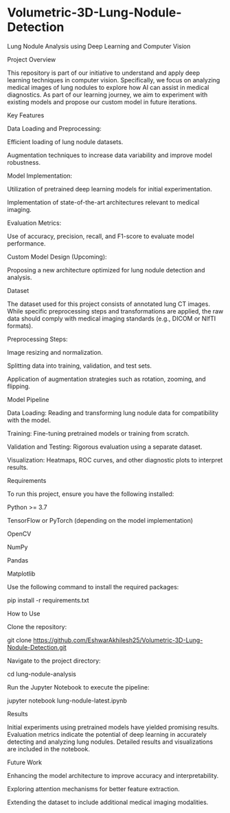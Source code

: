# Volumetric-3D-Lung-Nodule-Detection

Lung Nodule Analysis using Deep Learning and Computer Vision

Project Overview

This repository is part of our initiative to understand and apply deep learning techniques in computer vision. Specifically, we focus on analyzing medical images of lung nodules to explore how AI can assist in medical diagnostics. As part of our learning journey, we aim to experiment with existing models and propose our custom model in future iterations.

Key Features

Data Loading and Preprocessing:

Efficient loading of lung nodule datasets.

Augmentation techniques to increase data variability and improve model robustness.

Model Implementation:

Utilization of pretrained deep learning models for initial experimentation.

Implementation of state-of-the-art architectures relevant to medical imaging.

Evaluation Metrics:

Use of accuracy, precision, recall, and F1-score to evaluate model performance.

Custom Model Design (Upcoming):

Proposing a new architecture optimized for lung nodule detection and analysis.

Dataset

The dataset used for this project consists of annotated lung CT images. While specific preprocessing steps and transformations are applied, the raw data should comply with medical imaging standards (e.g., DICOM or NIfTI formats).

Preprocessing Steps:

Image resizing and normalization.

Splitting data into training, validation, and test sets.

Application of augmentation strategies such as rotation, zooming, and flipping.

Model Pipeline

Data Loading: Reading and transforming lung nodule data for compatibility with the model.

Training: Fine-tuning pretrained models or training from scratch.

Validation and Testing: Rigorous evaluation using a separate dataset.

Visualization: Heatmaps, ROC curves, and other diagnostic plots to interpret results.

Requirements

To run this project, ensure you have the following installed:

Python >= 3.7

TensorFlow or PyTorch (depending on the model implementation)

OpenCV

NumPy

Pandas

Matplotlib

Use the following command to install the required packages:

pip install -r requirements.txt

How to Use

Clone the repository:

git clone https://github.com/EshwarAkhilesh25/Volumetric-3D-Lung-Nodule-Detection.git

Navigate to the project directory:

cd lung-nodule-analysis

Run the Jupyter Notebook to execute the pipeline:

jupyter notebook lung-nodule-latest.ipynb

Results

Initial experiments using pretrained models have yielded promising results. Evaluation metrics indicate the potential of deep learning in accurately detecting and analyzing lung nodules. Detailed results and visualizations are included in the notebook.

Future Work

Enhancing the model architecture to improve accuracy and interpretability.

Exploring attention mechanisms for better feature extraction.

Extending the dataset to include additional medical imaging modalities.

